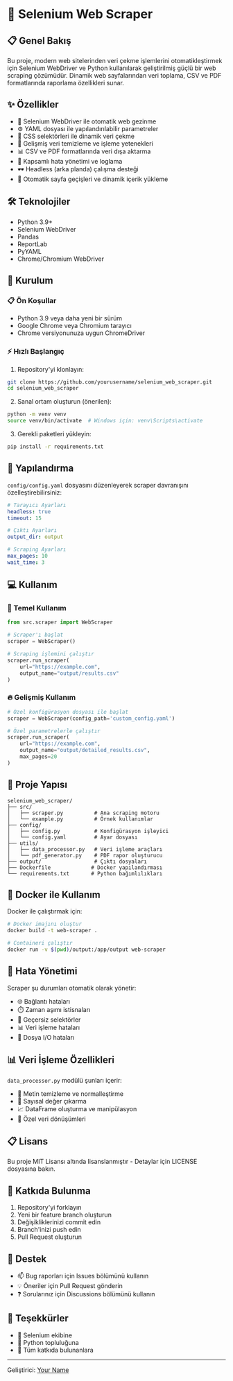 # 🤖 Selenium Web Scraper

## 📋 Genel Bakış
Bu proje, modern web sitelerinden veri çekme işlemlerini otomatikleştirmek için Selenium WebDriver ve Python kullanılarak geliştirilmiş güçlü bir web scraping çözümüdür. Dinamik web sayfalarından veri toplama, CSV ve PDF formatlarında raporlama özellikleri sunar.

## ✨ Özellikler
- 🚀 Selenium WebDriver ile otomatik web gezinme
- ⚙️ YAML dosyası ile yapılandırılabilir parametreler
- 🎯 CSS selektörleri ile dinamik veri çekme
- 🧹 Gelişmiş veri temizleme ve işleme yetenekleri
- 📊 CSV ve PDF formatlarında veri dışa aktarma
- 📝 Kapsamlı hata yönetimi ve loglama
- 🕶️ Headless (arka planda) çalışma desteği
- 🔄 Otomatik sayfa geçişleri ve dinamik içerik yükleme

## 🛠️ Teknolojiler
- Python 3.9+
- Selenium WebDriver
- Pandas
- ReportLab
- PyYAML
- Chrome/Chromium WebDriver

## 🚀 Kurulum

### 📋 Ön Koşullar
- Python 3.9 veya daha yeni bir sürüm
- Google Chrome veya Chromium tarayıcı
- Chrome versiyonunuza uygun ChromeDriver

### ⚡ Hızlı Başlangıç

1. Repository'yi klonlayın:
```bash
git clone https://github.com/yourusername/selenium_web_scraper.git
cd selenium_web_scraper
```

2. Sanal ortam oluşturun (önerilen):
```bash
python -m venv venv
source venv/bin/activate  # Windows için: venv\Scripts\activate
```

3. Gerekli paketleri yükleyin:
```bash
pip install -r requirements.txt
```

## 🔧 Yapılandırma
`config/config.yaml` dosyasını düzenleyerek scraper davranışını özelleştirebilirsiniz:

```yaml
# Tarayıcı Ayarları
headless: true
timeout: 15

# Çıktı Ayarları
output_dir: output

# Scraping Ayarları
max_pages: 10
wait_time: 3
```

## 💻 Kullanım

### 🌟 Temel Kullanım
```python
from src.scraper import WebScraper

# Scraper'ı başlat
scraper = WebScraper()

# Scraping işlemini çalıştır
scraper.run_scraper(
    url="https://example.com",
    output_name="output/results.csv"
)
```

### 🔥 Gelişmiş Kullanım
```python
# Özel konfigürasyon dosyası ile başlat
scraper = WebScraper(config_path='custom_config.yaml')

# Özel parametrelerle çalıştır
scraper.run_scraper(
    url="https://example.com",
    output_name="output/detailed_results.csv",
    max_pages=20
)
```

## 📁 Proje Yapısı
```
selenium_web_scraper/
├── src/
│   ├── scraper.py          # Ana scraping motoru
│   └── example.py          # Örnek kullanımlar
├── config/
│   ├── config.py           # Konfigürasyon işleyici
│   └── config.yaml         # Ayar dosyası
├── utils/
│   ├── data_processor.py   # Veri işleme araçları
│   └── pdf_generator.py    # PDF rapor oluşturucu
├── output/                 # Çıktı dosyaları
├── Dockerfile             # Docker yapılandırması
└── requirements.txt       # Python bağımlılıkları
```

## 🐳 Docker ile Kullanım
Docker ile çalıştırmak için:

```bash
# Docker imajını oluştur
docker build -t web-scraper .

# Containeri çalıştır
docker run -v $(pwd)/output:/app/output web-scraper
```

## 🚨 Hata Yönetimi
Scraper şu durumları otomatik olarak yönetir:
- 🌐 Bağlantı hataları
- ⏱️ Zaman aşımı istisnaları
- 🎯 Geçersiz selektörler
- 📊 Veri işleme hataları
- 📁 Dosya I/O hataları

## 📊 Veri İşleme Özellikleri
`data_processor.py` modülü şunları içerir:
- 📝 Metin temizleme ve normalleştirme
- 🔢 Sayısal değer çıkarma
- 📈 DataFrame oluşturma ve manipülasyon
- 🔄 Özel veri dönüşümleri

## 📋 Lisans
Bu proje MIT Lisansı altında lisanslanmıştır - Detaylar için LICENSE dosyasına bakın.

## 🤝 Katkıda Bulunma
1. Repository'yi forklayın
2. Yeni bir feature branch oluşturun
3. Değişikliklerinizi commit edin
4. Branch'inizi push edin
5. Pull Request oluşturun

## 💬 Destek
- 📫 Bug raporları için Issues bölümünü kullanın
- 💡 Öneriler için Pull Request gönderin
- ❓ Sorularınız için Discussions bölümünü kullanın

## 👏 Teşekkürler
- 🌟 Selenium ekibine
- 🐍 Python topluluğuna
- 🤝 Tüm katkıda bulunanlara

---
Geliştirici: [Your Name](https://github.com/yourusername)
